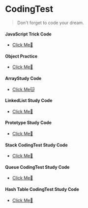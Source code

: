 # CodingTest

<!--Quote-->

> Don't forget to code your dream.

#### JavaScript Trick Code

- [Click Me🐤](https://github.com/chuhoon/CodingTest/tree/main/JavaScriptTrickCode)

#### Object Practice

- [Click Me🦉](https://github.com/chuhoon/CodingTest/tree/main/objectPractice)

#### ArrayStudy Code

- [Click Me:cat:](https://github.com/chuhoon/CodingTest/tree/main/arrayTest)

#### LinkedList Study Code

- [Click Me:hamster:](https://github.com/chuhoon/CodingTest/tree/main/linkedList)

#### Prototype Study Code

- [Click Me:dog:](https://github.com/chuhoon/CodingTest/tree/main/prototype)

#### Stack CodingTest Study Code

- [Click Me:monkey:](https://github.com/chuhoon/CodingTest/tree/main/stack)

#### Queue CodingTest Study Code

- [Click Me:koala:](https://github.com/chuhoon/CodingTest/tree/main/Queue)

#### Hash Table CodingTest Study Code

- [Click Me:panda_face:](https://github.com/chuhoon/CodingTest/tree/main/hashTable)
